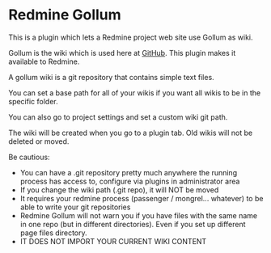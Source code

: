 Redmine Gollum
==============

This is a plugin which lets a Redmine project web site use Gollum as wiki.

Gollum is the wiki which is used here at [GitHub](https://github.com/github/gollum). This plugin makes it available to Redmine.

A gollum wiki is a git repository that contains simple text files.

You can set a base path for all of your wikis if you want all wikis to be in the specific folder.

You can also go to project settings and set a custom wiki git path.

The wiki will be created when you go to a plugin tab. Old wikis will not be deleted or moved.


Be cautious:

- You can have a .git repository pretty much anywhere the running process has access to, configure via plugins in administrator area
- If you change the wiki path (.git repo), it will NOT be moved
- It requires your redmine process (passenger / mongrel... whatever) to be able to write your git repositories
- Redmine Gollum will not warn you if you have files with the same name in one repo (but in different directories). Even if you set up different page files 	directory.
- IT DOES NOT IMPORT YOUR CURRENT WIKI CONTENT
